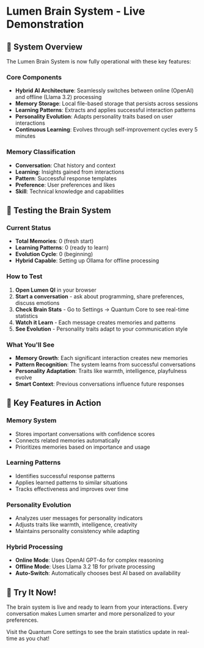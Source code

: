 # Lumen Brain System - Live Demonstration

## 🧠 System Overview

The Lumen Brain System is now fully operational with these key features:

### Core Components
- **Hybrid AI Architecture**: Seamlessly switches between online (OpenAI) and offline (Llama 3.2) processing
- **Memory Storage**: Local file-based storage that persists across sessions
- **Learning Patterns**: Extracts and applies successful interaction patterns
- **Personality Evolution**: Adapts personality traits based on user interactions
- **Continuous Learning**: Evolves through self-improvement cycles every 5 minutes

### Memory Classification
- **Conversation**: Chat history and context
- **Learning**: Insights gained from interactions
- **Pattern**: Successful response templates
- **Preference**: User preferences and likes
- **Skill**: Technical knowledge and capabilities

## 🔬 Testing the Brain System

### Current Status
- **Total Memories**: 0 (fresh start)
- **Learning Patterns**: 0 (ready to learn)
- **Evolution Cycle**: 0 (beginning)
- **Hybrid Capable**: Setting up Ollama for offline processing

### How to Test
1. **Open Lumen QI** in your browser
2. **Start a conversation** - ask about programming, share preferences, discuss emotions
3. **Check Brain Stats** - Go to Settings → Quantum Core to see real-time statistics
4. **Watch it Learn** - Each message creates memories and patterns
5. **See Evolution** - Personality traits adapt to your communication style

### What You'll See
- **Memory Growth**: Each significant interaction creates new memories
- **Pattern Recognition**: The system learns from successful conversations
- **Personality Adaptation**: Traits like warmth, intelligence, playfulness evolve
- **Smart Context**: Previous conversations influence future responses

## 🎯 Key Features in Action

### Memory System
- Stores important conversations with confidence scores
- Connects related memories automatically
- Prioritizes memories based on importance and usage

### Learning Patterns
- Identifies successful response patterns
- Applies learned patterns to similar situations
- Tracks effectiveness and improves over time

### Personality Evolution
- Analyzes user messages for personality indicators
- Adjusts traits like warmth, intelligence, creativity
- Maintains personality consistency while adapting

### Hybrid Processing
- **Online Mode**: Uses OpenAI GPT-4o for complex reasoning
- **Offline Mode**: Uses Llama 3.2 1B for private processing
- **Auto-Switch**: Automatically chooses best AI based on availability

## 🚀 Try It Now!

The brain system is live and ready to learn from your interactions. Every conversation makes Lumen smarter and more personalized to your preferences.

Visit the Quantum Core settings to see the brain statistics update in real-time as you chat!